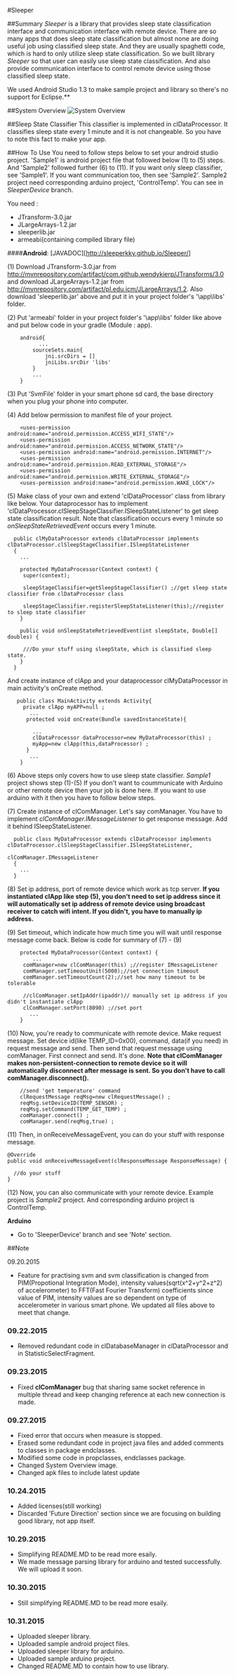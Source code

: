 #Sleeper

##Summary
_Sleeper_ is a library that provides sleep state classification interface and communication interface with remote device.
There are so many apps that does sleep state classification but almost none are doing useful job using classified sleep state.
And they are usually spaghetti code, which is hard to only utilize sleep state classification. So we built library _Sleeper_
so that user can easily use sleep state classification. And also provide communication interface to control remote device 
using those classified sleep state.

We used Android Studio 1.3 to make sample project and library so there's no support for Eclipse.**


##System Overview
![System Overview](./README_IMG/SystemOverview.jpg)

##Sleep State Classifier
 This classifier is implemented in clDataProcessor. It classifies sleep state every 1 minute and it is not changeable. So you have to
 note this fact to make your app.


##How To Use
 You need to follow steps below to set your android studio project. 
 'Sample1' is android project file that followed below (1) to (5) steps. And 'Sample2' followed further (6) to (11). If you want only sleep classifier,
 see 'Sample1'. If you want communication too, then see 'Sample2'. Sample2 project need corresponding arduino project, 'ControlTemp'. You can see in
 *SleeperDevice* branch.
 
 You need :
  - JTransform-3.0.jar
  - JLargeArrays-1.2.jar
  - sleeperlib.jar
  - armeabi(containing compiled library file)
 
 ####**Android**: [JAVADOC][http://sleeperkky.github.io/Sleeper/]
 
 (1) Download JTransform-3.0.jar from http://mvnrepository.com/artifact/com.github.wendykierp/JTransforms/3.0 and
    download JLargeArrays-1.2.jar from http://mvnrepository.com/artifact/pl.edu.icm/JLargeArrays/1.2. Also download 'sleeperlib.jar' above and
	put it in your project folder's '\app\libs' folder.

 (2) Put 'armeabi' folder in your project folder's '\app\libs' folder like above and put below code in your gradle (Module : app).
	    
		android{
		      ...
            sourceSets.main{
                jni.srcDirs = []
                jniLibs.srcDir 'libs'
            }
		    ...
	    }
		
 (3) Put 'SvmFile' folder in your smart phone sd card, the base directory when you plug your phone into computer.
		
 (4) Add below permission to manifest file of your project.
 
        <uses-permission android:name="android.permission.ACCESS_WIFI_STATE"/>
        <uses-permission android:name="android.permission.ACCESS_NETWORK_STATE"/>
        <uses-permission android:name="android.permission.INTERNET"/>
        <uses-permission android:name="android.permission.READ_EXTERNAL_STORAGE"/>
        <uses-permission android:name="android.permission.WRITE_EXTERNAL_STORAGE"/>
        <uses-permission android:name="android.permission.WAKE_LOCK"/>
	 
 (5) Make class of your own and extend 'clDataProcessor' class from library like below.
     Your dataprocessor has to implement 'clDataProcessor.clSleepStageClassifier.ISleepStateListener'
	 to get sleep state classification result. Note that classification occurs every 1 minute so 
	 *onSleepStateRetrievedEvent* occurs every 1 minute.
 
      public clMyDataProcessor extends clDataProcessor implements clDataProcessor.clSleepStageClassifier.ISleepStateListener 
	  {
	    ...
	  
	    protected MyDataProcessor(Context context) {
         super(context);
 
         sleepStageClassifier=getSleepStageClassifier() ;//get sleep state classifier from clDataProcessor class
 
         sleepStageClassifier.registerSleepStateListener(this);//register to sleep state classifier
        }
	   
	    public void onSleepStateRetrievedEvent(int sleepState, Double[] doubles) {
	   
	 	 ///Do your stuff using sleepState, which is classified sleep state.
	    }
	  }
	 
   And create instance of clApp and your dataprocessor clMyDataProcessor in main activity's onCreate method.
   
       public class MainActivity extends Activity{
	     private clApp myAPP=null ;
	       ...
	      protected void onCreate(Bundle savedInstanceState){
		 
		 	...
		    clDataProcessor dataProcessor=new MyDataProcessor(this) ;
            myApp=new clApp(this,dataProcessor) ;
		  }
	       ...
	    }
	
 (6) Above steps only covers how to use sleep state classifier. *Sample1* project shows step (1)-(5)
     If you don't want to coummunicate with Arduino or other remote device then your job is done here. 
	 If you want to use arduino with it then you have to follow below steps.
	
 (7) Create instance of clComManager. Let's say comManager. You have to implement *clComManager.IMessageListener* to get response
     message. Add it behind ISleepStateListener.

      public class MyDataProcessor extends clDataProcessor implements clDataProcessor.clSleepStageClassifier.ISleepStateListener,
                                                                      clComManager.IMessageListener
      {
	    ...
	  }
 
 (8) Set ip address, port of remote device which work as tcp server. 
     **If you instantiated clApp like step (5), you don't need to set ip address since it will automatically set ip address of remote device
	 using broadcast receiver to catch wifi intent. If you didn't, you have to manually ip address.**
	 
 (9) Set timeout, which indicate how much time you will wait until response message come back. Below is code for summary of (7) - (9)
     
        protected MyDataProcessor(Context context) {
		    ...
         comManager=new clComManager(this) ;//register IMessageListener
         comManager.setTimeoutUnit(5000);//set connection timeout
         comManager.setTimeoutCount(2);//set how many timeout to be tolerable

		 //clComManager.setIpAddr(ipaddr)// manually set ip address if you didn't instantiate clApp
         clComManager.setPort(8090) ;//set port
		   ...
	    }
	 
 (10) Now, you're ready to communicate with remote device. Make request message. Set device id(like TEMP_ID=0x00), command, data(if you need)
	  in request message and send. Then send that request message using comManager. First connect and send. It's done.
	  **Note that clComManager makes non-persistent-connection to remote device so it will automatically disconnect after message
	  is sent. So you don't have to call comManager.disconnect().**
	  
        //send 'get temperature' command
        clRequestMessage reqMsg=new clRequestMessage() ;
        reqMsg.setDeviceID(TEMP_SENSOR) ;
        reqMsg.setCommand(TEMP_GET_TEMP) ;
        comManager.connect() ;
        comManager.send(reqMsg,true) ;
		
 (11) Then, in onReceiveMessageEvent, you can do your stuff with response message.
 
    @Override
    public void onReceiveMessageEvent(clResponseMessage ResponseMessage) {
	
	  //do your stuff
	}
	
 (12) Now, you can also communicate with your remote device. Example project is *Sample2* project. And corresponding arduino project is 
      ControlTemp.
	 
	 
 **Arduino**
 
 - Go to 'SleeperDevice' branch and see 'Note' section.

##Note

 09.20.2015
  - Feature for practising svm and svm classification is changed from PIM(Propotional Integration Mode), intensity values(sqrt(x^2+y^2+z^2) of accelerometer) to FFT(Fast Fourier Transform) coefficients since value of PIM,
    intensity values are so dependent on type of accelerometer in various smart phone. We updated all files above to meet that change.
	
 ### 09.22.2015
  - Removed redundant code in clDatabaseManager in clDataProcessor and in StatisticSelectFragment.
  
 ### 09.23.2015
  - Fixed **clComManager** bug that sharing same socket reference in multiple thread and keep changing reference at each new connection is made.
  
 ### 09.27.2015
  - Fixed error that occurs when measure is stopped. 
  - Erased some redundant code in project java files and added comments to classes in package endclasses.
  - Modified some code in propclasses, endclasses package.
  - Changed System Overview image.
  - Changed apk files to include latest update
  
 ### 10.24.2015
  - Added licenses(still working)
  - Discarded 'Future Direction' section since we are focusing on building good library, not app itself.
  
 ### 10.29.2015
  - Simplifying README.MD to be read more esaily.
  - We made message parsing library for arduino and tested successfully. We will upload it soon.
  
 ### 10.30.2015
  - Still simplifying README.MD to be read more esaily.
  
 ### 10.31.2015
  - Uploaded sleeper library.
  - Uploaded sample android project files.
  - Uploaded sleeper library for arduino.
  - Uploaded sample arduino project.
  - Changed README.MD to contain how to use library.
	 